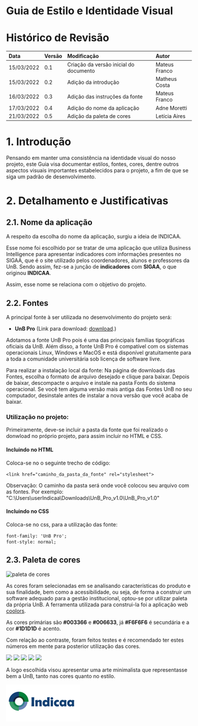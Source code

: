 # Guia de Estilo e Identidade Visual

# Histórico de Revisão
| Data   | Versão | Modificação  | Autor  |
| :- | :- | :- | :- |
| 15/03/2022 | 0.1 | Criação da versão inicial do documento| Mateus Franco |
| 15/03/2022 | 0.2 | Adição da introdução | Matheus Costa |
| 16/03/2022 | 0.3 | Adição das instruções da fonte | Mateus Franco |
| 17/03/2022 | 0.4 | Adição do nome da aplicação | Adne Moretti |
| 21/03/2022 | 0.5 | Adição da paleta de cores | Letícia Aires |

# 1. Introdução
Pensando em manter uma consistência na identidade visual do nosso projeto, este Guia visa documentar estilos, fontes, cores, dentre outros aspectos visuais importantes estabelecidos para o projeto, a fim de que se siga um padrão de desenvolvimento.

# 2. Detalhamento e Justificativas

## 2.1. Nome da aplicação

A respeito da escolha do nome da aplicação, surgiu a ideia de INDICAA.

Esse nome foi escolhido por se tratar de uma aplicação que utiliza Business Intelligence para apresentar indicadores com informações presentes no SIGAA, que é o site utilizado pelos coordenadores, alunos e professores da UnB. Sendo assim, fez-se a junção de **indicadores** com **SIGAA**, o que originou **INDICAA**.

Assim, esse nome se relaciona com o objetivo do projeto.

## 2.2. Fontes

A principal fonte à ser utilizada no desenvolvimento do projeto será: 

 - **UnB Pro** (Link para download: [download](http://marca.unb.br/fontesunb.php).)

Adotamos a fonte UnB Pro pois é uma das principais famílias tipográficas oficiais da UnB. Além disso, a fonte UnB Pro é compatível com os sistemas operacionais Linux, Windows e MacOS e está disponível gratuitamente para a toda a comunidade universitária sob licença de software livre. 

Para realizar a instalação local da fonte: Na página de downloads das Fontes, escolha o formato de arquivo desejado e clique para baixar. Depois de baixar, descompacte o arquivo e instale na pasta Fonts do sistema operacional. Se você tem alguma versão mais antiga das Fontes UnB no seu computador, desinstale antes de instalar a nova versão que você acaba de baixar.

### Utilização no projeto:
Primeiramente, deve-se incluir a pasta da fonte que foi realizado o donwload no próprio projeto, para assim incluir no HTML e CSS.
#### Incluindo no HTML

Coloca-se no <head> o seguinte trecho de código:

	<link href="caminho_da_pasta_da_fonte" rel="stylesheet">
Observação: O caminho da pasta será onde você colocou seu arquivo com as fontes. 
Por exemplo: 
    "C:\Users\userIndicaa\Downloads\UnB_Pro_v1.0\UnB_Pro_v1.0"
	

#### Incluindo no CSS

Coloca-se no css, para a utilização das fonte:

    font-family: 'UnB Pro';
	font-style: normal;

## 2.3. Paleta de cores
[comment]: <> (Responsável por Paleta de cores: Leticia)

![paleta de cores](https://user-images.githubusercontent.com/72623771/159377863-86b8210d-93eb-41c2-8929-ffc0a38105a9.png)

As cores foram selecionadas em se analisando características do produto e sua finalidade, bem como a acessibilidade, ou seja, de forma a construir um software adequado para a gestão institucional, optou-se por utilizar paleta da própria UnB. 
A ferramenta utilizada para construi-la foi a aplicação web [coolors](https://coolors.co/376996-56a3a6-364259-ef476f-edc841). 

As cores primárias são **#003366** e **#006633**, já **#F6F6F6** é secundária e a cor **#1D1D1D** é acento.

Com relação ao contraste, foram feitos testes e é recomendado ter estes números em mente para posterior utilização das cores.

<img src="https://user-images.githubusercontent.com/72623771/159379543-c3632383-70fe-4208-b014-c7c6ec90a9df.png" width="200"/>
<img src="https://user-images.githubusercontent.com/72623771/159380333-030eb755-e5ef-449b-b2d5-9b802746f3a5.png" width="200"/>
<img src="https://user-images.githubusercontent.com/72623771/159380545-3f31e9a7-4706-4d0c-bca0-153c2628b6cd.png" width="200"/>
<img src="https://user-images.githubusercontent.com/72623771/159380652-d7ab08f9-a29e-4f70-bb7f-9e2b11b302f9.png" width="200"/>
<img src="https://user-images.githubusercontent.com/72623771/159380788-6542f966-6778-407f-8810-e315df2dc4eb.png" width="200"/>
	
	
	
[comment]: <> (Responsável por Logo: Vitor)
	
A logo escolhida visou apresentar uma arte minimalista que representasse bem a UnB, tanto nas cores quanto no estilo.

<img src="/docs/assets/logo/logo.png" alt="contraste" width="200"/>
